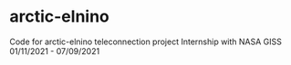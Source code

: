 # arctic-elnino
Code for arctic-elnino teleconnection project
Internship with NASA GISS 01/11/2021 - 07/09/2021
